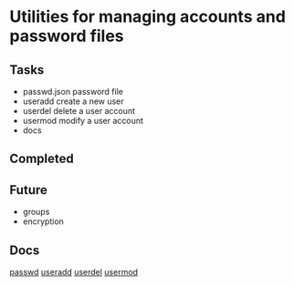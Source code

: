 # Utilities for managing accounts and password files


## Tasks
- passwd.json password file
- useradd create a new user
- userdel delete a user account
- usermod modify a user account
- docs

## Completed



## Future
- groups
- encryption


## Docs
[passwd](https://github.com/ubigby/passwd/blob/master/passwd.md)
[useradd](https://github.com/ubigby/passwd/blob/master/useradd.md)
[userdel](https://github.com/ubigby/passwd/blob/master/userdel.md)
[usermod](https://github.com/ubigby/passwd/blob/master/usermod.md)
